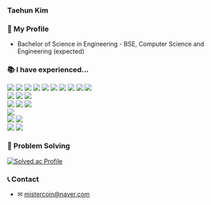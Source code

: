 ### Taehun Kim
<!--[![Hits](https://hits.seeyoufarm.com/api/count/incr/badge.svg?url=https%3A%2F%2Fgithub.com%2Fmistercoin818&count_bg=%2379C83D&title_bg=%23555555&icon=&icon_color=%23E7E7E7&title=hits&edge_flat=false)](https://hits.seeyoufarm.com)-->

### 📍 My Profile
<ul>
  <li> Bachelor of Science in Engineering - BSE, Computer Science and Engineering (expected) </li>
</ul>

### 📚 I have experienced...
<p>
<img src="https://img.shields.io/badge/C++-00599C?style=for-the-badge&logo=c%2B%2B&logoColor=white">
<img src="https://img.shields.io/badge/C-A8b9CC?style=for-the-badge&logo=C&logoColor=black">
<img src="https://img.shields.io/badge/Java-FFFFFF?style=for-the-badge&logo=OpenJDK&logoColor=black">
<img src="https://img.shields.io/badge/Python-3776AB?style=for-the-badge&logo=Python&logoColor=white">
<!--<img src="https://img.shields.io/badge/HTML-E34F26?style=for-the-badge&logo=HTML5&logoColor=white">
<img src="https://img.shields.io/badge/CSS-1572B6?style=for-the-badge&logo=CSS3&logoColor=white">-->
<img src="https://img.shields.io/badge/JavaScript-F7DF1E?style=for-the-badge&logo=JavaScript&logoColor=black">
<img src="https://img.shields.io/badge/TypeScript-3178C6?style=for-the-badge&logo=TypeScript&logoColor=black">
<img src="https://img.shields.io/badge/Kotlin-7F52FF?style=for-the-badge&logo=Kotlin&logoColor=white">
<img src="https://img.shields.io/badge/Dart-0175C2?style=for-the-badge&logo=Dart&logoColor=white">
<img src="https://img.shields.io/badge/C Sharp-239120?style=for-the-badge&logo=CSharp&logoColor=white">
<img src="https://img.shields.io/badge/Ocaml-EC6813?style=for-the-badge&logo=Ocaml&logoColor=white">
<br>
<img src="https://img.shields.io/badge/React-61DAFB?style=for-the-badge&logo=React&logoColor=black">
<img src="https://img.shields.io/badge/Android Studio-3DDC84?style=for-the-badge&logo=AndroidStudio&logoColor=white">
<img src="https://img.shields.io/badge/Flutter-02569B?style=for-the-badge&logo=Flutter&logoColor=white">
<br>
<img src="https://img.shields.io/badge/Node.js-339933?style=for-the-badge&logo=Node.js&logoColor=black">
<img src="https://img.shields.io/badge/Express-000000?style=for-the-badge&logo=Express&logoColor=white">
<img src="https://img.shields.io/badge/Spring Boot-6DB33F?style=for-the-badge&logo=SpringBoot&logoColor=white">
<br>
<img src="https://img.shields.io/badge/Unity-FFFFFF?style=for-the-badge&logo=Unity&logoColor=black">
<br>
<img src="https://img.shields.io/badge/MySQL-4479A1?style=for-the-badge&logo=MySQL&logoColor=white">
<img src="https://img.shields.io/badge/Oracle-F80000?style=for-the-badge&logo=Oracle&logoColor=white">
<br>
<img src="https://img.shields.io/badge/Git-F05032?style=for-the-badge&logo=Git&logoColor=white">
<img src="https://img.shields.io/badge/Docker-2496ED?style=for-the-badge&logo=Docker&logoColor=white">
</p>

<!--
### 💡 Most Used Language 💡
<a href="https://github.com/mistercoin818">
    <img src="https://github-readme-stats.vercel.app/api/top-langs/?username=mistercoin818&layout=compact&show_icons=false&show_owner=mistercoin818&hide_title=false&theme=vue&hide=false" />
</a>
-->
<!--
### 💻 Coding Activity
<p>
<a href="https://github.com/mistercoin818/github-readme-stats">
<img src="https://github-readme-stats.vercel.app/api?username=mistercoin818&theme=dark&hide_border=false" text-align="center"/></div></a>
</p>
-->

<!--
[![GitHub stats](https://github-readme-stats.vercel.app/api?username=mistercoin818&theme=blueberry&hide_border=true)](https://github.com/mistercoin818/github-readme-stats) -->

### 🔑 Problem Solving
[![Solved.ac Profile](http://mazassumnida.wtf/api/v2/generate_badge?boj=kthnice)](https://solved.ac/kthnice/)
<!--[![](https://leetcard.jacoblin.cool/swayaeu03?theme=dark&font=Smooch%20Sans&ext=heatmap)](https://leetcode.com/swayaeu03/)-->

### 📞 Contact
- ✉ mistercoin@naver.com
